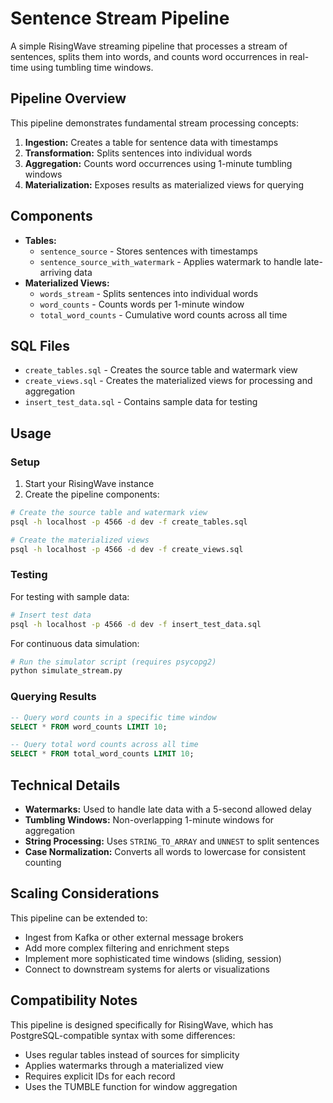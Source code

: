 # Sentence Stream Pipeline

A simple RisingWave streaming pipeline that processes a stream of sentences, splits them into words, and counts word occurrences in real-time using tumbling time windows.

## Pipeline Overview

This pipeline demonstrates fundamental stream processing concepts:

1. **Ingestion:** Creates a table for sentence data with timestamps
2. **Transformation:** Splits sentences into individual words
3. **Aggregation:** Counts word occurrences using 1-minute tumbling windows
4. **Materialization:** Exposes results as materialized views for querying

## Components

- **Tables:**
  - `sentence_source` - Stores sentences with timestamps
  - `sentence_source_with_watermark` - Applies watermark to handle late-arriving data
- **Materialized Views:**
  - `words_stream` - Splits sentences into individual words
  - `word_counts` - Counts words per 1-minute window
  - `total_word_counts` - Cumulative word counts across all time

## SQL Files

- `create_tables.sql` - Creates the source table and watermark view
- `create_views.sql` - Creates the materialized views for processing and aggregation
- `insert_test_data.sql` - Contains sample data for testing

## Usage

### Setup

1. Start your RisingWave instance
2. Create the pipeline components:

```bash
# Create the source table and watermark view
psql -h localhost -p 4566 -d dev -f create_tables.sql

# Create the materialized views
psql -h localhost -p 4566 -d dev -f create_views.sql
```

### Testing

For testing with sample data:

```bash
# Insert test data
psql -h localhost -p 4566 -d dev -f insert_test_data.sql
```

For continuous data simulation:

```bash
# Run the simulator script (requires psycopg2)
python simulate_stream.py
```

### Querying Results

```sql
-- Query word counts in a specific time window
SELECT * FROM word_counts LIMIT 10;

-- Query total word counts across all time
SELECT * FROM total_word_counts LIMIT 10;
```

## Technical Details

- **Watermarks:** Used to handle late data with a 5-second allowed delay
- **Tumbling Windows:** Non-overlapping 1-minute windows for aggregation
- **String Processing:** Uses `STRING_TO_ARRAY` and `UNNEST` to split sentences
- **Case Normalization:** Converts all words to lowercase for consistent counting

## Scaling Considerations

This pipeline can be extended to:

- Ingest from Kafka or other external message brokers
- Add more complex filtering and enrichment steps
- Implement more sophisticated time windows (sliding, session)
- Connect to downstream systems for alerts or visualizations

## Compatibility Notes

This pipeline is designed specifically for RisingWave, which has PostgreSQL-compatible syntax with some differences:

- Uses regular tables instead of sources for simplicity
- Applies watermarks through a materialized view
- Requires explicit IDs for each record
- Uses the TUMBLE function for window aggregation
